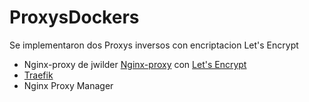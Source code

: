# ProxysDockers
Se implementaron dos Proxys inversos con encriptacion Let's Encrypt
- Nginx-proxy de jwilder [Nginx-proxy](https://github.com/nginx-proxy/nginx-proxy) con [Let's Encrypt](https://github.com/JrCs/docker-nginx-proxy-letsencrypt)
- [Traefik](https://docs.traefik.io/)
- Nginx Proxy Manager
